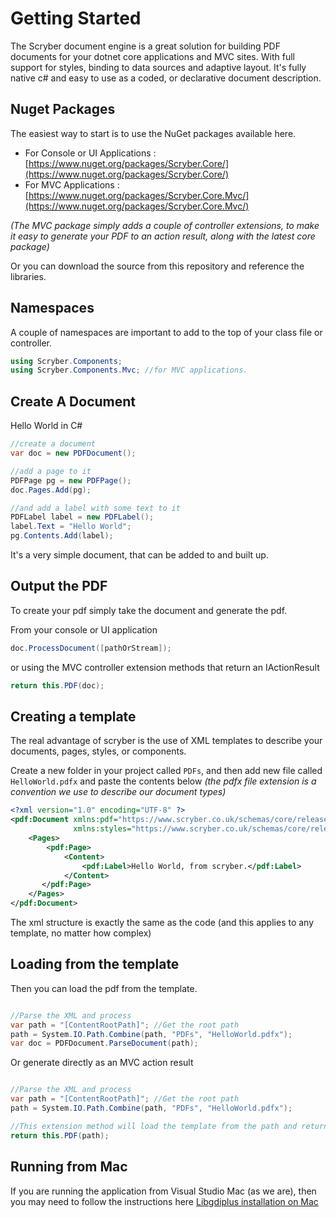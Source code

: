 # Getting Started

The Scryber document engine is a great solution for building PDF documents for your dotnet core applications and MVC sites. With full support for styles, binding to data sources and adaptive layout. It's fully native c# and easy to use as a coded, or declarative document description.

## Nuget Packages

The easiest way to start is to use the NuGet packages available here. 

* For Console or UI Applications : [https://www.nuget.org/packages/Scryber.Core/](https://www.nuget.org/packages/Scryber.Core/)
* For MVC Applications : [https://www.nuget.org/packages/Scryber.Core.Mvc/](https://www.nuget.org/packages/Scryber.Core.Mvc/)

_(The MVC package simply adds a couple of controller extensions, to make it easy to generate your PDF to an action result, along with the latest core package)_

Or you can download the source from this repository and reference the libraries.

## Namespaces

A couple of namespaces are important to add to the top of your class file or controller.

```csharp
using Scryber.Components;
using Scryber.Components.Mvc; //for MVC applications.
```

## Create A Document

Hello World in C#

```csharp
//create a document
var doc = new PDFDocument();

//add a page to it
PDFPage pg = new PDFPage();
doc.Pages.Add(pg);

//and add a label with some text to it
PDFLabel label = new PDFLabel();
label.Text = "Hello World";
pg.Contents.Add(label);
```

It's a very simple document, that can be added to and built up.

## Output the PDF

To create your pdf simply take the document and generate the pdf.

From your console or UI application

```csharp
doc.ProcessDocument([pathOrStream]);
```

or using the MVC controller extension methods that return an IActionResult

```csharp
return this.PDF(doc);
```

## Creating a template

The real advantage of scryber is the use of XML templates to describe your documents, pages, styles, or components.

Create a new folder in your project called `PDFs`, and then add new file called `HelloWorld.pdfx` and paste the contents below _(the pdfx file extension is a convention we use to describe our document types)_

```xml
<?xml version="1.0" encoding="UTF-8" ?>
<pdf:Document xmlns:pdf="https://www.scryber.co.uk/schemas/core/release/v1/Scryber.Components.xsd"
              xmlns:styles="https://www.scryber.co.uk/schemas/core/release/v1/Scryber.Styles.xsd">
    <Pages>
        <pdf:Page>
            <Content>
                <pdf:Label>Hello World, from scryber.</pdf:Label>
            </Content>
       </pdf:Page>
    </Pages>
</pdf:Document>
```

The xml structure is exactly the same as the code (and this applies to any template, no matter how complex)

## Loading from the template

Then you can load the pdf from the template.

```csharp

//Parse the XML and process
var path = "[ContentRootPath]"; //Get the root path
path = System.IO.Path.Combine(path, "PDFs", "HelloWorld.pdfx");
var doc = PDFDocument.ParseDocument(path);

```

Or generate directly as an MVC action result

```csharp

//Parse the XML and process
var path = "[ContentRootPath]"; //Get the root path
path = System.IO.Path.Combine(path, "PDFs", "HelloWorld.pdfx");

//This extension method will load the template from the path and return a processed PDF inline
return this.PDF(path);

```


## Running from Mac

If you are running the application from Visual Studio Mac (as we are), then you may need to follow the instructions here [Libgdiplus installation on Mac](libgdiplus)
